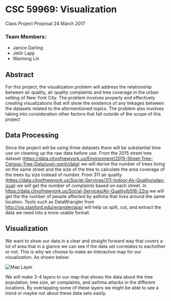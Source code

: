 # CSC 59969: Visualization
Class Project Proposal
24 March 2017

### Team Members: 
* Janice Darling 
* Jetlir Lajqi 
* Wantong Lin  

## Abstract  
For this project, the visualization problem will address the relationship between air quality, air quality complaints and tree coverage 
in the urban setting of  New York City. The problem involves properly and effectively creating visualizations that will show the 
existence of any linkages between the datasets related to the aformentioned topics. The problem also involves taking into consideration
other factors that fall outside of the scope of this project 

## Data Processing
Since the project will be using three datasets there will be substantial time use on cleaning up the raw data before use. 
From the 2015 street tree dataset (https://data.cityofnewyork.us/Environment/2015-Street-Tree-Census-Tree-Data/uvpi-gqnh/data) we will derive the number of trees living on the same street and the size of the tree to calculate the area coverage of the trees by size instead of number. From 311 air quality (https://data.cityofnewyork.us/Social-Services/311-Indoor-Air-Quality/udax-ixue) we will get the number of complaints based on each street. In https://data.cityofnewyork.us/Social-Services/Air-Quality/b5f6-22ra we will get the the number of people affected by asthma that lives around the same location. Tools such as DataWrangler from http://vis.stanford.edu/wrangler/app/ will help us split, cut, and extract the data we need into a more usable format.

## Visualization
We want to show our data in a clear and straight forward way that covers a lot of area that in a glance we can see if the data set correlates to eachother or not. This is why we choose to make an interactive map for our visualization. As shown below:

![Map Layer](http://66.media.tumblr.com/46f2b314dbfb83a2173e1ea70deb9ad7/tumblr_nm2lae3Y6I1u9qlp8o1_1280.jpg)

We will make 3-4 layers to our map that shows the data about the tree population, tree size, air complaints, and asthma attacks in the different locations. By overlapping some of these layers we might be able to see a trend or maybe not about these data sets easily.
